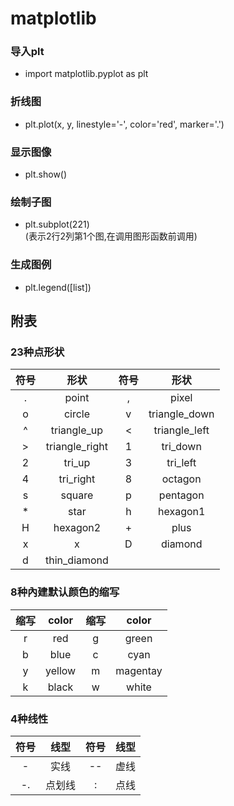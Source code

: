# matplotlib

### 导入plt
* import matplotlib.pyplot as plt

### 折线图
* plt.plot(x, y, linestyle='-', color='red', marker='.')

### 显示图像
* plt.show()

### 绘制子图
* plt.subplot(221)   
(表示2行2列第1个图,在调用图形函数前调用)

### 生成图例
* plt.legend([list])

## 附表
### 23种点形状
|符号|形状|符号|形状|
|:-:|:-:|:-:|:-:|
|.|point|,|pixel|
|o|circle|v|triangle_down|
|^|triangle_up|<|triangle_left|
|>|triangle_right|1|tri_down|
|2|tri_up|3|tri_left|
|4|tri_right|8|octagon|
|s|square|p|pentagon|
|*|star|h|hexagon1|
|H|hexagon2|+|plus|
|x|x|D|diamond|
|d|thin_diamond||

### 8种內建默认颜色的缩写
|缩写|color|缩写|color|
|:-:|:-:|:-:|:-:|
|r|red|g|green|
|b|blue|c|cyan|
|y|yellow|m|magentay|
|k|black|w|white|

### 4种线性
|符号|线型|符号|线型|
|:-:|:-:|:-:|:-:|
|-|实线|--|虚线|
|-.|点划线|:|点线|